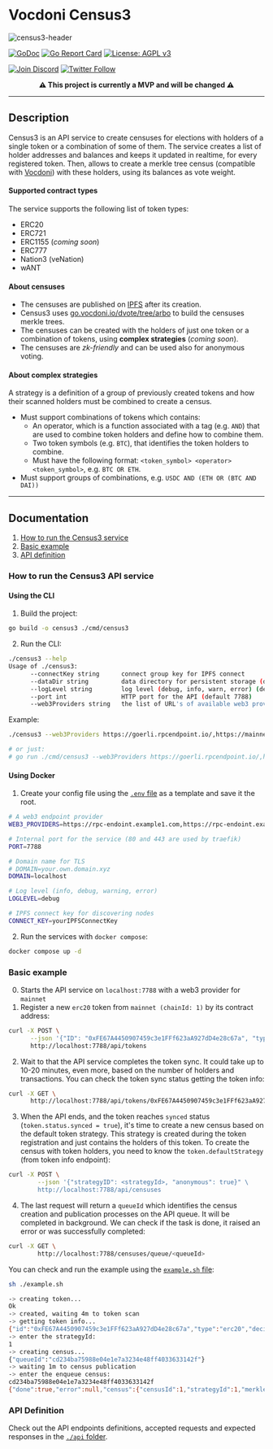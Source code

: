 
# Vocdoni Census3

![census3-header](https://i.postimg.cc/HkgKdRYB/census3-header.png)

[![GoDoc](https://godoc.org/github.com/vocdoni/census3?status.svg)](https://godoc.org/github.com/vocdoni/census3)
[![Go Report Card](https://goreportcard.com/badge/github.com/vocdoni/census3)](https://goreportcard.com/report/github.com/vocdoni/census3)
[![License: AGPL v3](https://img.shields.io/badge/License-AGPL%20v3-blue.svg)](https://www.gnu.org/licenses/agpl-3.0)

[![Join Discord](https://img.shields.io/badge/discord-join%20chat-blue.svg)](https://discord.gg/xFTh8Np2ga)
[![Twitter Follow](https://img.shields.io/twitter/follow/vocdoni.svg?style=social&label=Follow)](https://twitter.com/vocdoni)

<center>
<b>⚠ This project is currently a MVP and will be changed ⚠</b>
</center>

---

## Description

Census3 is an API service to create censuses for elections with holders of a single token or a combination of some of them. The service creates a list of holder addresses and balances and keeps it updated in realtime, for every registered token. Then, allows to create a merkle tree census (compatible with [Vocdoni](https://vocdoni.io/)) with these holders, using its balances as vote weight. 

#### Supported contract types
The service supports the following list of token types:
* ERC20
* ERC721
* ERC1155 (*coming soon*)
* ERC777
* Nation3 (veNation)
* wANT


#### About censuses
 * The censuses are published on [IPFS](https://ipfs.tech/) after its creation. 
 * Census3 uses [go.vocdoni.io/dvote/tree/arbo](go.vocdoni.io/dvote/tree/arbo) to build the censuses merkle trees.
 * The censuses can be created with the holders of just one token or a combination of tokens, using **complex strategies**  (*coming soon*).
 * The censuses are *zk-friendly* and can be used also for anonymous voting.

#### About complex strategies
A strategy is a definition of a group of previously created tokens and how their scanned holders must be combined to create a census.
* Must support combinations of tokens which contains:
  * An operator, which is a function associated with a tag (e.g. `AND`) that are used to combine token holders and define how to combine them.
  * Two token symbols (e.g. `BTC`), that identifies the token holders to combine.
  * Must have the following format: `<token_symbol> <operator> <token_symbol>`, e.g. `BTC OR ETH`.
* Must support groups of combinations, e.g. `USDC AND (ETH OR (BTC AND DAI))`

---

## Documentation

1. [How to run the Census3 service](#how-to-run-the-census3-api-service)
2. [Basic example](#basic-example)
3. [API definition](#api-defintion)


### How to run the Census3 API service

#### Using the CLI
1. Build the project:

```sh
go build -o census3 ./cmd/census3
```

2. Run the CLI:

```sh
./census3 --help
Usage of ./census3:
      --connectKey string      connect group key for IPFS connect
      --dataDir string         data directory for persistent storage (default "<$HOME>/.census3")
      --logLevel string        log level (debug, info, warn, error) (default "info")
      --port int               HTTP port for the API (default 7788)
      --web3Providers string   the list of URL's of available web3 providers (separated with commas)
```

Example:

```sh
./census3 --web3Providers https://goerli.rpcendpoint.io/,https://mainnet.rpcendpoint.io/ --logLevel debug

# or just:
# go run ./cmd/census3 --web3Providers https://goerli.rpcendpoint.io/,https://mainnet.rpcendpoint.io/ --logLevel debug
```

#### Using Docker

1. Create your config file using the [`.env` file](example.env) as a template and save it the root.
```sh
# A web3 endpoint provider
WEB3_PROVIDERS=https://rpc-endoint.example1.com,https://rpc-endoint.example2.com

# Internal port for the service (80 and 443 are used by traefik)
PORT=7788

# Domain name for TLS
# DOMAIN=your.own.domain.xyz
DOMAIN=localhost

# Log level (info, debug, warning, error)
LOGLEVEL=debug

# IPFS connect key for discovering nodes
CONNECT_KEY=yourIPFSConnectKey
```

2. Run the services with `docker compose`:
```sh
docker compose up -d
```

### Basic example

0. Starts the API service on `localhost:7788` with a web3 provider for `mainnet`
1. Register a new `erc20` token from `mainnet (chainId: 1)` by its contract address:

```sh
curl -X POST \
      --json '{"ID": "0xFE67A4450907459c3e1FFf623aA927dD4e28c67a", "type": "erc20", "chainID": 1}' \
      http://localhost:7788/api/tokens
```

2. Wait to that the API service completes the token sync. It could take up to 10-20 minutes, even more, based on the number of holders and transactions. You can check the token sync status getting the token info:
```sh
curl -X GET \
      http://localhost:7788/api/tokens/0xFE67A4450907459c3e1FFf623aA927dD4e28c67a
```

3. When the API ends, and the token reaches `synced` status (`token.status.synced = true`), it's time to create a new census based on the default token strategy. This strategy is created during the token registration and just contains the holders of this token. To create the census with token holders, you need to know the `token.defaultStrategy` (from token info endpoint):
```sh
curl -X POST \
        --json '{"strategyID": <strategyId>, "anonymous": true}" \
        http://localhost:7788/api/censuses
```
4. The last request will return a `queueId` which identifies the census creation and publication processes on the API queue. It will be completed in background. We can check if the task is done, it raised an error or was successfully completed:
```sh
curl -X GET \
        http://localhost:7788/censuses/queue/<queueId>
```

You can check and run the example using the [`example.sh` file](./example.sh):
```sh
sh ./example.sh

-> creating token...
Ok
-> created, waiting 4m to token scan
-> getting token info...
{"id":"0xFE67A4450907459c3e1FFf623aA927dD4e28c67a","type":"erc20","decimals":18,"startBlock":16976695,"symbol":"NEXT","totalSupply":"1000000000000000000000000000","name":"Connext","status":{"atBlock":18092468,"synced":true,"progress":100},"size":644,"defaultStrategy":1,"chainID":1}
-> enter the strategyId:
1
-> creating census...
{"queueId":"cd234ba75988e04e1e7a3234e48ff4033633142f"}
-> waiting 1m to census publication
-> enter the enqueue census:
cd234ba75988e04e1e7a3234e48ff4033633142f
{"done":true,"error":null,"census":{"censusId":1,"strategyId":1,"merkleRoot":"73368af290f4d0dfcb25b12060184bb3e5ad4147c5e5949de6729800c3629509","uri":"ipfs://bafybeiehspu3xrpshzjcvexl52u756cwfjobcwjz7ol4as44zfpvnlchsu","size":644,"weight":"5180125781955736442164650279357953853238828163172892166520872906800","anonymous":true}}
```

### API Definition
Check out the API endpoints definitions, accepted requests and expected responses in the [`./api` folder](./api).
